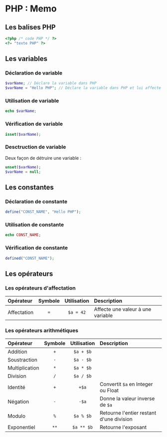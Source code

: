 # PHP : Memo



## Les balises PHP

```php
<?php /* code PHP */ ?>
<?= "texte PHP" ?>
```



## Les variables

### Déclaration de variable

```php
$varName; // Déclare la variable dans PHP
$varName = "Hello PHP"; // Déclare la variable dans PHP et lui affecte une chaine de caractère
```

### Utilisation de variable

```php
echo $varName;
```

### Vérification de variable

```php
isset($varName);
```

### Desctruction de variable

Deux façon de détruire une variable :

```php
unset($varName);
$varName = null;
```



## Les constantes

### Déclaration de constante

```php
define("CONST_NAME", "Hello PHP");
```

### Utilisation de constante

```php
echo CONST_NAME;
```

### Vérification de constante

```php
defined("CONST_NAME");
```



## Les opérateurs

### Les opérateurs d'affectation

| Opérateur | Symbole | Utilisation | Description
|:-|:-:|:-:|:-
| Affectation | `=` | `$a = 42` | Affecte une valeur à une variable

### Les opérateurs arithmétiques

| Opérateur | Symbole | Utilisation | Description
|:-|:-:|:-:|:-
| Addition | `+` | `$a + $b`
| Soustraction | `-` | `$a - $b`
| Multiplication | `*` | `$a * $b`
| Division | `/` | `$a / $b`
| Identité | `+` | `+$a` | Convertit `$a` en Integer ou Float
| Négation | `-` | `-$a` | Donne la valeur inverse de `$a`
| Modulo | `%` | `$a % $b` | Retourne l'entier restant d'une division
| Exponentiel | `**` | `$a ** $b` | Retourne l'exposant
